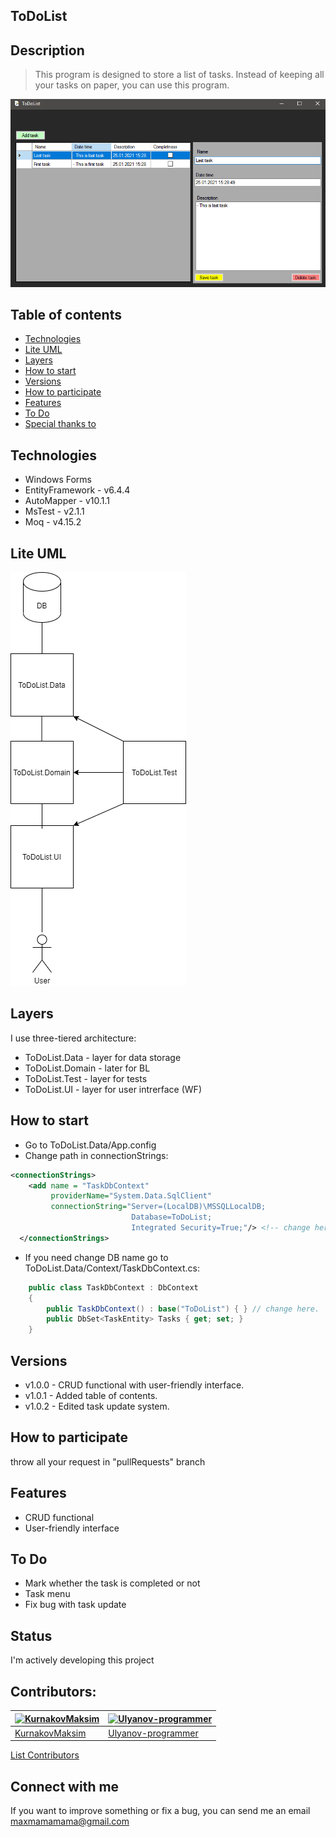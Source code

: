 ## ToDoList

## Description
> This program is designed to store a list of tasks. Instead of keeping all your tasks on paper, you can use this program.

![MainMenu](ImgForReadme/MainMenu.png)

## Table of contents
* [Technologies](#technologies)
* [Lite UML](#lite-uml)
* [Layers](#layers)
* [How to start](#how-to-start)
* [Versions](#versions)
* [How to participate](#how-to-participate)
* [Features](#features)
* [To Do](#to-do)
* [Special thanks to](#special-thanks-to)

## Technologies
- Windows Forms
- EntityFramework - v6.4.4
- AutoMapper - v10.1.1
- MsTest - v2.1.1
- Moq - v4.15.2

## Lite UML
![LiteUML](ImgForReadme/LiteUML.png)

## Layers
I use three-tiered architecture:
- ToDoList.Data - layer for data storage
- ToDoList.Domain - later for BL
- ToDoList.Test - layer for tests
- ToDoList.UI - layer for user intrerface (WF)

## How to start
- Go to ToDoList.Data/App.config
- Change path in connectionStrings:
``` XML
<connectionStrings>
    <add name = "TaskDbContext"
         providerName="System.Data.SqlClient"
         connectionString="Server=(LocalDB)\MSSQLLocalDB;
                           Database=ToDoList;
                           Integrated Security=True;"/> <!-- change here. -->
  </connectionStrings>
```

- If you need change DB name go to ToDoList.Data/Context/TaskDbContext.cs:
``` CS
    public class TaskDbContext : DbContext
    {
        public TaskDbContext() : base("ToDoList") { } // change here.
        public DbSet<TaskEntity> Tasks { get; set; }
    }
```

## Versions
- v1.0.0 - CRUD functional with user-friendly interface.
- v1.0.1 - Added table of contents.
- v1.0.2 - Edited task update system.

## How to participate
throw all your request in "pullRequests" branch

## Features
- CRUD functional
- User-friendly interface

## To Do
- Mark whether the task is completed or not
- Task menu
- Fix bug with task update

## Status
I'm actively developing this project

## Contributors:
[![KurnakovMaksim](https://avatars.githubusercontent.com/u/59327306?v=3&s=100)](https://github.com/KurnakovMaksim) | [![Ulyanov-programmer](https://avatars.githubusercontent.com/u/66691708?s=3&v=100)](https://github.com/Ulyanov-programmer) |
--- | --- |
[KurnakovMaksim](https://github.com/KurnakovMaksim) | [Ulyanov-programmer](https://github.com/Ulyanov-programmer)

[List Contributors](https://github.com/KurnakovMaksim/ToDoList/graphs/contributors)

## Connect with me
If you want to improve something or fix a bug, you can send me an email maxmamamama@gmail.com